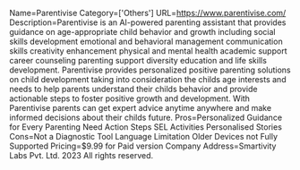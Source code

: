 Name=Parentivise
Category=['Others']
URL=https://www.parentivise.com/
Description=Parentivise is an AI-powered parenting assistant that provides guidance on age-appropriate child behavior and growth including social skills development emotional and behavioral management communication skills creativity enhancement physical and mental health academic support career counseling parenting support diversity education and life skills development. Parentivise provides personalized positive parenting solutions on child development taking into consideration the childs age interests and needs to help parents understand their childs behavior and provide actionable steps to foster positive growth and development. With Parentivise parents can get expert advice anytime anywhere and make informed decisions about their childs future.
Pros=Personalized Guidance for Every Parenting Need Action Steps SEL Activities Personalised Stories
Cons=Not a Diagnostic Tool Language Limitation Older Devices not Fully Supported
Pricing=$9.99 for Paid version
Company Address=Smartivity Labs Pvt. Ltd. 2023 All rights reserved.
